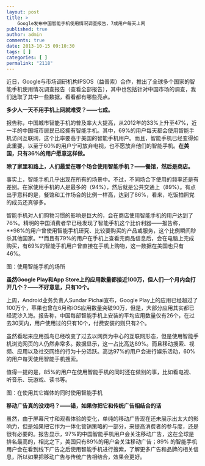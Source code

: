 ```yaml
---
layout: post
title: >
    Google发布中国智能手机使用情况调查报告，7成用户每天上网
published: true
author: admin
comments: true
date: 2013-10-15 09:10:30
tags: [ ]
categories: [ ]
permalink: "2118"
---
```

近日，Google与市场调研机构IPSOS（益普索）合作，推出了全球多个国家的智能手机使用情况调查报告（查看全部报告），其中也包括针对中国市场的调查，我们选取了其中一些数据，看看都有哪些亮点。

**多少人一天不用手机上网就难受？——七成。**

报告称，中国城市智能手机的普及率大大提高，从2012年的33%上升至47%，近一半的中国城市居民已经拥有智能手机。其中，69%的用户每天都会使用智能手机访问互联网，这个比率要高于美国的智能手机用户。而且，智能手机已经变得如此重要，以至于60%的用户宁可放弃电视，也不愿放弃他们的智能手机。**在美国，只有36%的用户愿意这样做。**

**除了家里和路上，人们最爱在哪个场合使用智能手机？——餐馆，然后是商店。**

事实上，智能手机几乎出现在所有的场景中。不过，不同场合下使用的频率还是有差别。在家使用手机的人是最多的（94%），然后就是公共交通上（89%）。有点出乎意料的是，餐馆和工作场合的比例一样高，达到了86%，看来，吃饭拍照党的成员还真够多。

智能手机对人们购物习惯的影响是巨大的，会在商店使用智能手机的用户达到了76%。精明的中国消费者早已经发现了智能手机这个比价利器——报告称，**98%的用户曾使用智能手机研究、比较要购买的产品或服务，这个比例瞬间秒杀其他国家。**而且有79%的用户在手机上查看完商品信息后，会在电脑上完成购买，有69%的智能手机用户曾直接在手机上购物，这一数据在美国也只有46%。



图：使用智能手机的场所

**虽然Google Play和App Store上的应用数量都接近100万，但人们一个月内会打开几个？——不好意思，只有10个。**

上周，Android业务负责人Sundar Pichai宣布，Google Play上的应用已经超过了100万个，苹果也曾在6月称iOS应用数量突破90万，但是，大部分应用其实都已经泥沙入海。报告称，中国每部智能手机上安装的平均应用数量仅有26个，在过去30天内，用户使用过的只有10个，付费安装的则只有2个。

虽然看起来应用孤岛已经改变了过去以网页为中心的互联网形态，但是使用智能手机浏览网页的人仍然非常多。数据显示，这一占比高达89%。而且移动搜索、视频、应用以及社交网络的行为十分活跃。高达97%的用户会进行娱乐活动，60%的用户每天使用智能手机搜索。

值得一提的是，85%的用户在使用智能手机的同时还在做别的事，比如看电视、听音乐、玩游戏、读书等。



图：在使用其它媒体的同时使用智能手机

**移动广告真的没戏吗？——错，如果你把它和传统广告相结合的话**

虽然，由于屏幕尺寸和观看体验的变化，单纯的移动广告现在还未展示出太大的影响力，但是如果把它作为一体化营销策略的一部分，来提高消费者的参与度，还是很有必要的。报告显示，97%的中国智能手机用户会关注移动广告，这在全球是排名最高的，相比之下，美国只有89%的用户会关注移动广告；89% 的智能手机用户会在看到线下广告之后使用智能手机进行搜索，了解更多广告和品牌的相关信息，所以如果把移动广告与传统广告相结合，效果会更好。

